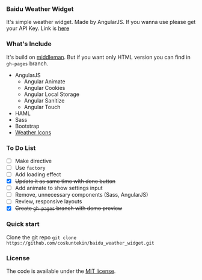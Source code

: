 ### Baidu Weather Widget
It's simple weather widget. Made by AngularJS. If you wanna use please get your API Key.
Link is [here](http://lbsyun.baidu.com/apiconsole/key)

### What's Include
It's build on [middleman](https://middlemanapp.com/). But if you want only HTML version you can find in `gh-pages` branch. 

- AngularJS
    - Angular Animate
    - Angular Cookies
    - Angular Local Storage
    - Angular Sanitize
    - Angular Touch 
- HAML
- Sass
- Bootstrap
- [Weather Icons](http://www.artill.de/weather-icon-font/)

### To Do List
* [ ] Make directive
* [ ] Use `factory`
* [ ] Add loading effect
* [x] ~~Update it as same time with done button~~
* [ ] Add animate to show settings input
* [ ] Remove, unnecessary components (Sass, AngularJS)
* [ ] Review, responsive layouts
* [x] ~~Create `gh-pages` branch with demo preview~~ 

### Quick start
Clone the git repo `git clone https://github.com/coskuntekin/baidu_weather_widget.git`

### License
The code is available under the
[MIT license](https://github.com/coskuntekin/middleman_starter_kit/blob/master/LICENSE).
